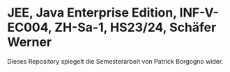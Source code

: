 # JEE, Java Enterprise Edition, INF-V-EC004, ZH-Sa-1, HS23/24, Schäfer Werner
Dieses Repository spiegelt die Semesterarbeit von Patrick Borgogno wider.
